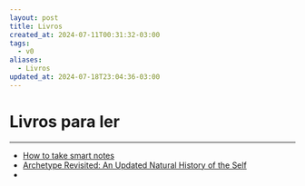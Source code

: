 ```yaml
---
layout: post
title: Livros
created_at: 2024-07-11T00:31:32-03:00
tags:
  - v0
aliases:
  - Livros
updated_at: 2024-07-18T23:04:36-03:00
---
```

# Livros para ler
---

- [How to take smart notes](_draft/2024/07/2024-07-03-How_to_Take_Smart_Notes.md)
- [Archetype Revisited: An Updated Natural History of the Self](2024-07-18-Archetype_Revisited_An_Updated_Natural_History_of_the_Self.md)
- 